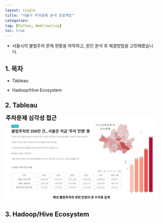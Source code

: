 ```yaml
---
layout: single
title: "서울시 주차문제 분석 프로젝트"
categories: 
tag: [Python, WebCrawling]
toc: true
---
```


- 서울시의 불법주차 문제 현황을 파악하고, 원인 분석 후 해결방법을 고민해봤습니다.

## 1. 목차

- Tableau

- Hadoop/Hive Ecosystem

## 2. Tableau

![캡처.JPG](_images/2023-07-27-third/422681222248e1a2198724ff302f981a666e1be3.JPG)

## 3. Hadoop/Hive Ecosystem
